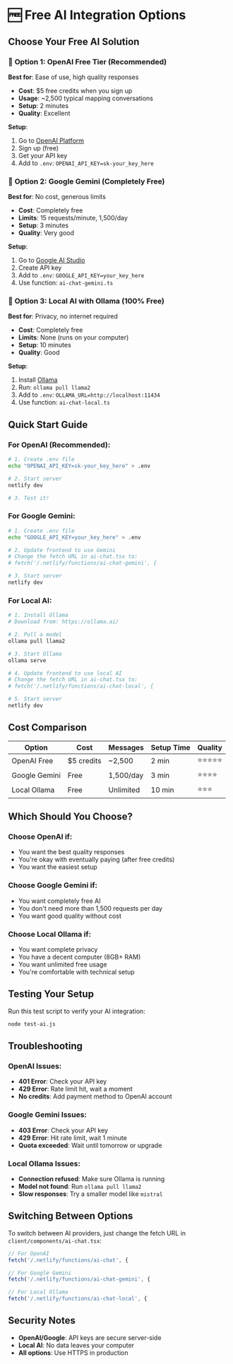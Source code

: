 # 🆓 Free AI Integration Options

## Choose Your Free AI Solution

### 🥇 **Option 1: OpenAI Free Tier** (Recommended)
**Best for**: Ease of use, high quality responses
- **Cost**: $5 free credits when you sign up
- **Usage**: ~2,500 typical mapping conversations
- **Setup**: 2 minutes
- **Quality**: Excellent

**Setup**:
1. Go to [OpenAI Platform](https://platform.openai.com/)
2. Sign up (free)
3. Get your API key
4. Add to `.env`: `OPENAI_API_KEY=sk-your_key_here`

### 🥈 **Option 2: Google Gemini** (Completely Free)
**Best for**: No cost, generous limits
- **Cost**: Completely free
- **Limits**: 15 requests/minute, 1,500/day
- **Setup**: 3 minutes
- **Quality**: Very good

**Setup**:
1. Go to [Google AI Studio](https://makersuite.google.com/app/apikey)
2. Create API key
3. Add to `.env`: `GOOGLE_API_KEY=your_key_here`
4. Use function: `ai-chat-gemini.ts`

### 🥉 **Option 3: Local AI with Ollama** (100% Free)
**Best for**: Privacy, no internet required
- **Cost**: Completely free
- **Limits**: None (runs on your computer)
- **Setup**: 10 minutes
- **Quality**: Good

**Setup**:
1. Install [Ollama](https://ollama.ai/)
2. Run: `ollama pull llama2`
3. Add to `.env`: `OLLAMA_URL=http://localhost:11434`
4. Use function: `ai-chat-local.ts`

## Quick Start Guide

### For OpenAI (Recommended):
```bash
# 1. Create .env file
echo "OPENAI_API_KEY=sk-your_key_here" > .env

# 2. Start server
netlify dev

# 3. Test it!
```

### For Google Gemini:
```bash
# 1. Create .env file
echo "GOOGLE_API_KEY=your_key_here" > .env

# 2. Update frontend to use Gemini
# Change the fetch URL in ai-chat.tsx to:
# fetch('/.netlify/functions/ai-chat-gemini', {

# 3. Start server
netlify dev
```

### For Local AI:
```bash
# 1. Install Ollama
# Download from: https://ollama.ai/

# 2. Pull a model
ollama pull llama2

# 3. Start Ollama
ollama serve

# 4. Update frontend to use local AI
# Change the fetch URL in ai-chat.tsx to:
# fetch('/.netlify/functions/ai-chat-local', {

# 5. Start server
netlify dev
```

## Cost Comparison

| Option | Cost | Messages | Setup Time | Quality |
|--------|------|----------|------------|---------|
| OpenAI Free | $5 credits | ~2,500 | 2 min | ⭐⭐⭐⭐⭐ |
| Google Gemini | Free | 1,500/day | 3 min | ⭐⭐⭐⭐ |
| Local Ollama | Free | Unlimited | 10 min | ⭐⭐⭐ |

## Which Should You Choose?

### Choose **OpenAI** if:
- You want the best quality responses
- You're okay with eventually paying (after free credits)
- You want the easiest setup

### Choose **Google Gemini** if:
- You want completely free AI
- You don't need more than 1,500 requests per day
- You want good quality without cost

### Choose **Local Ollama** if:
- You want complete privacy
- You have a decent computer (8GB+ RAM)
- You want unlimited free usage
- You're comfortable with technical setup

## Testing Your Setup

Run this test script to verify your AI integration:

```bash
node test-ai.js
```

## Troubleshooting

### OpenAI Issues:
- **401 Error**: Check your API key
- **429 Error**: Rate limit hit, wait a moment
- **No credits**: Add payment method to OpenAI account

### Google Gemini Issues:
- **403 Error**: Check your API key
- **429 Error**: Hit rate limit, wait 1 minute
- **Quota exceeded**: Wait until tomorrow or upgrade

### Local Ollama Issues:
- **Connection refused**: Make sure Ollama is running
- **Model not found**: Run `ollama pull llama2`
- **Slow responses**: Try a smaller model like `mistral`

## Switching Between Options

To switch between AI providers, just change the fetch URL in `client/components/ai-chat.tsx`:

```typescript
// For OpenAI
fetch('/.netlify/functions/ai-chat', {

// For Google Gemini  
fetch('/.netlify/functions/ai-chat-gemini', {

// For Local Ollama
fetch('/.netlify/functions/ai-chat-local', {
```

## Security Notes

- **OpenAI/Google**: API keys are secure server-side
- **Local AI**: No data leaves your computer
- **All options**: Use HTTPS in production
